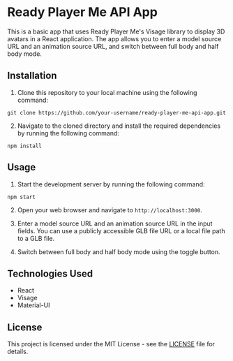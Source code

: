 # Ready Player Me API App

This is a basic app that uses Ready Player Me's Visage library to display 3D avatars in a React application. The app allows you to enter a model source URL and an animation source URL, and switch between full body and half body mode.

## Installation

1. Clone this repository to your local machine using the following command:

`git clone https://github.com/your-username/ready-player-me-api-app.git`

2. Navigate to the cloned directory and install the required dependencies by running the following command:

`npm install`


## Usage

1. Start the development server by running the following command:

`npm start`


2. Open your web browser and navigate to `http://localhost:3000`.

3. Enter a model source URL and an animation source URL in the input fields. You can use a publicly accessible GLB file URL or a local file path to a GLB file.

4. Switch between full body and half body mode using the toggle button.

## Technologies Used

- React
- Visage
- Material-UI

## License

This project is licensed under the MIT License - see the [LICENSE](LICENSE) file for details.
